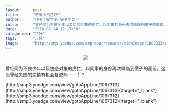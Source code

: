 ```yaml
---
layout:     post
title:      "恋爱小白正好"
author:     "作者：安竹子(安タケコ)"
intro:      "曾经同为不良少年以及初恋对象的虎仁，以同事的身份再次降临到徹子的面前。这段曾经失败的恋情有机会复燃吗——！？"
date:       "2018-02-14 12:17:10"
categories: "正好"
tags:       "正好"
image:      "http://smp.yoedge.com/smp-app/resource/viewImage/1002333appline.png"
---
```

<div style="text-align: center">
<p><img src="http://smp.yoedge.com/smp-app/resource/viewImage/1002333appline.png"/></p>
</div>
<p class="post-meta">
<span>曾经同为不良少年以及初恋对象的虎仁，以同事的身份再次降临到徹子的面前。这段曾经失败的恋情有机会复燃吗——！？</span>
</p>
[http://smp3.yoedge.com/view/gotoAppLine/1067313](http://smp3.yoedge.com/view/gotoAppLine/1067313){:target="_blank"}
[http://smp3.yoedge.com/view/gotoAppLine/1067312](http://smp3.yoedge.com/view/gotoAppLine/1067312){:target="_blank"}


